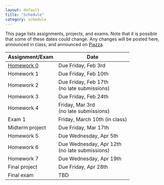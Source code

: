 ```yaml
---
layout: default
title: "Schedule"
category: schedule
---
```


This page lists assignments, projects, and exams. Note that it is possible that some
of these dates could change. Any changes will be posted here, announced in class,
and announced on [Piazza](https://piazza.com/jhu/spring2023/en601220/home).

Assignment/Exam | Date
--------------- | ----
[Homework 0](assign/hw0.html) | Due Friday, Feb 3rd
Homework 1 | Due Friday, Feb 10th
Homework 2 | Due Friday, Feb 17th<br>(no late submissions)
Homework 3 | Due Friday, Feb 24th
Homework 4 | Friday, Mar 3rd<br>(no late submissions)
Exam 1 | Friday, March 10th (in class)
Midterm project | Due Friday, Mar 17th
Homework 5 | Due Wednesday, Apr 5th
Homework 6 | Due Wednesday, Apr 12th<br>(no late submissions)
Homework 7 | Due Wednesday, Apr 19th
Final project | Due Friday, Apr 28th
Final exam | TBD
